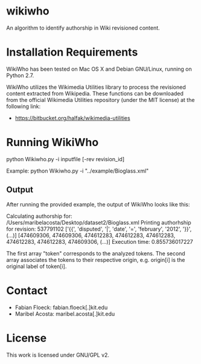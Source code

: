 wikiwho
=======
An algorithm to identify authorship in Wiki revisioned content.

Installation Requirements
========================
WikiWho has been tested on Mac OS X and Debian GNU/Linux, running on Python 2.7. 

WikiWho utilizes the Wikimedia Utilities library to process the revisioned content extracted from Wikipedia. 
These functions can be downloaded from the official Wikimedia Utilities repository (under the MIT license) at the
following link:
* https://bitbucket.org/halfak/wikimedia-utilities

Running WikiWho
===============

python Wikiwho.py -i inputfile [-rev revision_id]

Example:
python Wikiwho.py -i "../example/Bioglass.xml" 

Output
------
After running the provided example, the output of WikiWho looks like this:

Calculating authorship for: /Users/maribelacosta/Desktop/dataset2/Bioglass.xml
Printing authorhship for revision:  537791102
['{{', 'disputed', '|', 'date', '=', 'february', '2012', '}}', (...)]
[474609306, 474609306, 474612283, 474612283, 474612283, 474612283, 474612283, 474609306, (...)]
Execution time: 0.855736017227

The first array "token" corresponds to the analyzed tokens. The second array associates the tokens to their
respective origin, e.g. origin[i] is the original label of token[i].

Contact
=======
* Fabian Floeck: fabian.floeck[.]kit.edu
* Maribel Acosta: maribel.acosta[.]kit.edu

License
=======
This work is licensed under GNU/GPL v2.
